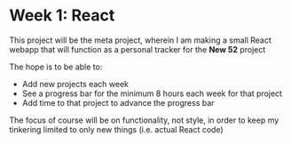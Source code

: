 # Week 1:  React

This project will be the meta project, wherein I am making a small React webapp
that will function as a personal tracker for the **New 52** project

The hope is to be able to:
* Add new projects each week
* See a progress bar for the minimum 8 hours each week for that project
* Add time to that project to advance the progress bar

The focus of course will be on functionality, not style, in order to keep my
tinkering limited to only new things (i.e. actual React code)
